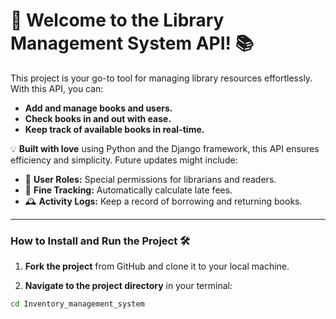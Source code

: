 # 🌸 Welcome to the Library Management System API! 📚

This project is your go-to tool for managing library resources effortlessly. With this API, you can:

- **Add and manage books and users.**
- **Check books in and out with ease.**
- **Keep track of available books in real-time.**

💡 **Built with love** using Python and the Django framework, this API ensures efficiency and simplicity. Future updates might include:

- 🌟 **User Roles:** Special permissions for librarians and readers.
- 💸 **Fine Tracking:** Automatically calculate late fees.
- 🕰️ **Activity Logs:** Keep a record of borrowing and returning books.

---

### **How to Install and Run the Project 🛠️**

1. **Fork the project** from GitHub and clone it to your local machine.
   
2. **Navigate to the project directory** in your terminal:

```bash
cd Inventory_management_system


